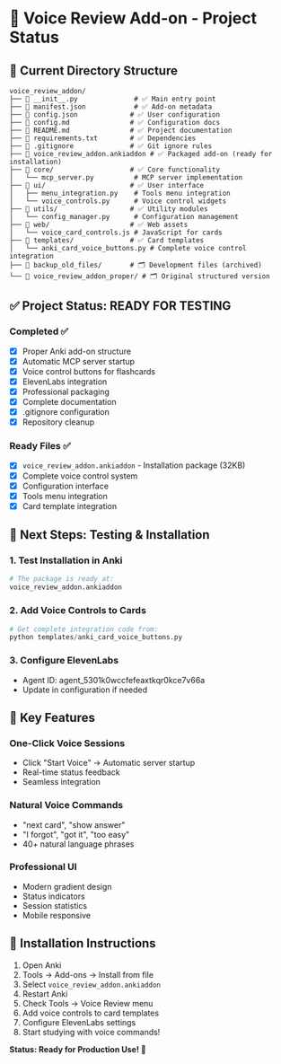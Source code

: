 # 🎤 Voice Review Add-on - Project Status

## 📁 Current Directory Structure

```
voice_review_addon/
├── 📄 __init__.py              # ✅ Main entry point
├── 📄 manifest.json            # ✅ Add-on metadata
├── 📄 config.json             # ✅ User configuration
├── 📄 config.md               # ✅ Configuration docs
├── 📄 README.md               # ✅ Project documentation
├── 📄 requirements.txt        # ✅ Dependencies
├── 📄 .gitignore              # ✅ Git ignore rules
├── 📄 voice_review_addon.ankiaddon # ✅ Packaged add-on (ready for installation)
├── 📁 core/                   # ✅ Core functionality
│   └── mcp_server.py          # MCP server implementation
├── 📁 ui/                     # ✅ User interface
│   ├── menu_integration.py    # Tools menu integration
│   └── voice_controls.py      # Voice control widgets
├── 📁 utils/                  # ✅ Utility modules
│   └── config_manager.py      # Configuration management
├── 📁 web/                    # ✅ Web assets
│   └── voice_card_controls.js # JavaScript for cards
├── 📁 templates/              # ✅ Card templates
│   └── anki_card_voice_buttons.py # Complete voice control integration
├── 📁 backup_old_files/       # 🗂️ Development files (archived)
└── 📁 voice_review_addon_proper/ # 🗂️ Original structured version
```

## ✅ Project Status: READY FOR TESTING

### **Completed ✅**
- [x] Proper Anki add-on structure
- [x] Automatic MCP server startup
- [x] Voice control buttons for flashcards
- [x] ElevenLabs integration
- [x] Professional packaging
- [x] Complete documentation
- [x] .gitignore configuration
- [x] Repository cleanup

### **Ready Files ✅**
- [x] `voice_review_addon.ankiaddon` - Installation package (32KB)
- [x] Complete voice control system
- [x] Configuration interface
- [x] Tools menu integration
- [x] Card template integration

## 🧪 Next Steps: Testing & Installation

### **1. Test Installation in Anki**
```bash
# The package is ready at:
voice_review_addon.ankiaddon
```

### **2. Add Voice Controls to Cards**
```python
# Get complete integration code from:
python templates/anki_card_voice_buttons.py
```

### **3. Configure ElevenLabs**
- Agent ID: agent_5301k0wccfefeaxtkqr0kce7v66a
- Update in configuration if needed

## 🚀 Key Features

### **One-Click Voice Sessions**
- Click "Start Voice" → Automatic server startup
- Real-time status feedback
- Seamless integration

### **Natural Voice Commands**
- "next card", "show answer"
- "I forgot", "got it", "too easy"
- 40+ natural language phrases

### **Professional UI**
- Modern gradient design
- Status indicators
- Session statistics
- Mobile responsive

## 📝 Installation Instructions

1. Open Anki
2. Tools → Add-ons → Install from file
3. Select `voice_review_addon.ankiaddon`
4. Restart Anki
5. Check Tools → Voice Review menu
6. Add voice controls to card templates
7. Configure ElevenLabs settings
8. Start studying with voice commands!

**Status: Ready for Production Use! 🎯** 